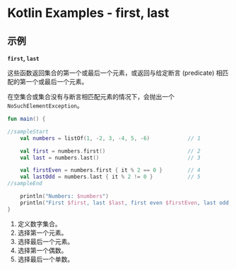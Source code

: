# Kotlin Examples - first, last

## 示例

**`first`, `last`**

这些函数返回集合的第一个或最后一个元素，或返回与给定断言 (predicate) 相匹配的第一个或最后一个元素。

在空集合或集合没有与断言相匹配元素的情况下，会抛出一个 `NoSuchElementException`。

```kt
fun main() {

//sampleStart
    val numbers = listOf(1, -2, 3, -4, 5, -6)            // 1

    val first = numbers.first()                          // 2
    val last = numbers.last()                            // 3

    val firstEven = numbers.first { it % 2 == 0 }        // 4
    val lastOdd = numbers.last { it % 2 != 0 }           // 5
//sampleEnd

    println("Numbers: $numbers")
    println("First $first, last $last, first even $firstEven, last odd $lastOdd")
}
```

1. 定义数字集合。
2. 选择第一个元素。
3. 选择最后一个元素。
4. 选择第一个偶数。
5. 选择最后一个单数。
